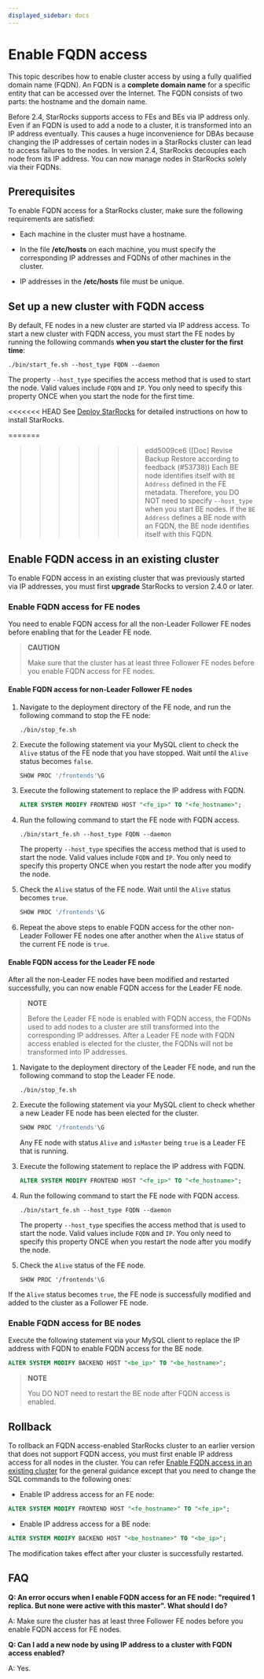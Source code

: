 ```yaml
---
displayed_sidebar: docs
---
```


# Enable FQDN access

This topic describes how to enable cluster access by using a fully qualified domain name (FQDN). An FQDN is a **complete domain name** for a specific entity that can be accessed over the Internet. The FQDN consists of two parts: the hostname and the domain name.

Before 2.4, StarRocks supports access to FEs and BEs via IP address only. Even if an FQDN is used to add a node to a cluster, it is transformed into an IP address eventually. This causes a huge inconvenience for DBAs because changing the IP addresses of certain nodes in a StarRocks cluster can lead to access failures to the nodes. In version 2.4, StarRocks decouples each node from its IP address. You can now manage nodes in StarRocks solely via their FQDNs.

## Prerequisites

To enable FQDN access for a StarRocks cluster, make sure the following requirements are satisfied:

- Each machine in the cluster must have a hostname.

- In the file **/etc/hosts** on each machine, you must specify the corresponding IP addresses and FQDNs of other machines in the cluster.

- IP addresses in the **/etc/hosts** file must be unique.

## Set up a new cluster with FQDN access

By default, FE nodes in a new cluster are started via IP address access. To start a new cluster with FQDN access, you must start the FE nodes by running the following commands **when you start the cluster for the first time**:

```Shell
./bin/start_fe.sh --host_type FQDN --daemon
```

The property `--host_type` specifies the access method that is used to start the node. Valid values include `FQDN` and `IP`. You only need to specify this property ONCE when you start the node for the first time.

<<<<<<< HEAD
See [Deploy StarRocks](../../deployment/deploy_manually.md) for detailed instructions on how to install StarRocks.

=======
>>>>>>> edd5009ce6 ([Doc] Revise Backup Restore according to feedback (#53738))
Each BE node identifies itself with `BE Address` defined in the FE metadata. Therefore, you DO NOT need to specify `--host_type` when you start BE nodes. If the `BE Address` defines a BE node with an FQDN, the BE node identifies itself with this FQDN.

## Enable FQDN access in an existing cluster

To enable FQDN access in an existing cluster that was previously started via IP addresses, you must first **upgrade** StarRocks to version 2.4.0 or later.

### Enable FQDN access for FE nodes

You need to enable FQDN access for all the non-Leader Follower FE nodes before enabling that for the Leader FE node.

> **CAUTION**
>
> Make sure that the cluster has at least three Follower FE nodes before you enable FQDN access for FE nodes.

#### Enable FQDN access for non-Leader Follower FE nodes

1. Navigate to the deployment directory of the FE node, and run the following command to stop the FE node:

    ```Shell
    ./bin/stop_fe.sh
    ```

2. Execute the following statement via your MySQL client to check the `Alive` status of the FE node that you have stopped. Wait until the `Alive` status becomes `false`.

    ```SQL
    SHOW PROC '/frontends'\G
    ```

3. Execute the following statement to replace the IP address with FQDN.

    ```SQL
    ALTER SYSTEM MODIFY FRONTEND HOST "<fe_ip>" TO "<fe_hostname>";
    ```

4. Run the following command to start the FE node with FQDN access.

    ```Shell
    ./bin/start_fe.sh --host_type FQDN --daemon
    ```

    The property `--host_type` specifies the access method that is used to start the node. Valid values include `FQDN` and `IP`. You only need to specify this property ONCE when you restart the node after you modify the node.

5. Check the `Alive` status of the FE node. Wait until the `Alive` status becomes `true`.

    ```SQL
    SHOW PROC '/frontends'\G
    ```

6. Repeat the above steps to enable FQDN access for the other non-Leader Follower FE nodes one after another when the `Alive` status of the current FE node is `true`.

#### Enable FQDN access for the Leader FE node

After all the non-Leader FE nodes have been modified and restarted successfully, you can now enable FQDN access for the Leader FE node.

> **NOTE**
>
> Before the Leader FE node is enabled with FQDN access, the FQDNs used to add nodes to a cluster are still transformed into the corresponding IP addresses. After a Leader FE node with FQDN access enabled is elected for the cluster, the FQDNs will not be transformed into IP addresses.

1. Navigate to the deployment directory of the Leader FE node, and run the following command to stop the Leader FE node.

    ```Shell
    ./bin/stop_fe.sh
    ```

2. Execute the following statement via your MySQL client to check whether a new Leader FE node has been elected for the cluster.

    ```SQL
    SHOW PROC '/frontends'\G
    ```

    Any FE node with status `Alive` and `isMaster` being `true` is a Leader FE that is running.

3. Execute the following statement to replace the IP address with FQDN.

    ```SQL
    ALTER SYSTEM MODIFY FRONTEND HOST "<fe_ip>" TO "<fe_hostname>";
    ```

4. Run the following command to start the FE node with FQDN access.

    ```Shell
    ./bin/start_fe.sh --host_type FQDN --daemon
    ```

    The property `--host_type` specifies the access method that is used to start the node. Valid values include `FQDN` and `IP`. You only need to specify this property ONCE when you restart the node after you modify the node.

5. Check the `Alive` status of the FE node.

    ```Plain
    SHOW PROC '/frontends'\G
    ```

  If the `Alive` status becomes `true`, the FE node is successfully modified and added to the cluster as a Follower FE node.

### Enable FQDN access for BE nodes

Execute the following statement via your MySQL client to replace the IP address with FQDN to enable FQDN access for the BE node.

```SQL
ALTER SYSTEM MODIFY BACKEND HOST "<be_ip>" TO "<be_hostname>";
```

> **NOTE**
>
> You DO NOT need to restart the BE node after FQDN access is enabled.

## Rollback

To rollback an FQDN access-enabled StarRocks cluster to an earlier version that does not support FQDN access, you must first enable IP address access for all nodes in the cluster. You can refer [Enable FQDN access in an existing cluster](#enable-fqdn-access-in-an-existing-cluster) for the general guidance except that you need to change the SQL commands to the following ones:

- Enable IP address access for an FE node:

```SQL
ALTER SYSTEM MODIFY FRONTEND HOST "<fe_hostname>" TO "<fe_ip>";
```

- Enable IP address access for a BE node:

```SQL
ALTER SYSTEM MODIFY BACKEND HOST "<be_hostname>" TO "<be_ip>";
```

The modification takes effect after your cluster is successfully restarted.

## FAQ

**Q: An error occurs when I enable FQDN access for an FE node: "required 1 replica. But none were active with this master". What should I do?**

A: Make sure the cluster has at least three Follower FE nodes before you enable FQDN access for FE nodes.

**Q: Can I add a new node by using IP address to a cluster with FQDN access enabled?**

A: Yes.
